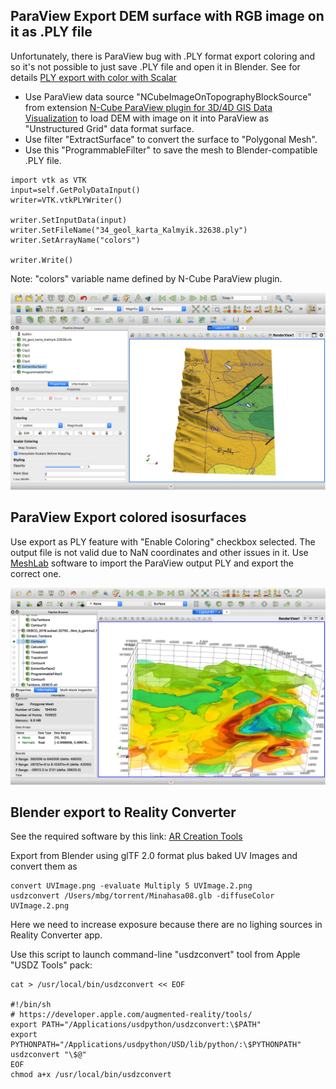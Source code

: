 ## ParaView Export DEM surface with RGB image on it as .PLY file

Unfortunately, there is ParaView bug with .PLY format export coloring and so it's not possible to just save .PLY file and open it in Blender. See for details [PLY export with color with Scalar](https://discourse.paraview.org/t/ply-export-with-color-with-scalar/1804/21)

* Use ParaView data source "NCubeImageOnTopographyBlockSource" from extension [N-Cube ParaView plugin for 3D/4D GIS Data Visualization](https://github.com/mobigroup/ParaView-plugins)
to load DEM with image on it into ParaView as "Unstructured Grid" data format surface.
* Use filter "ExtractSurface" to convert the surface to "Polygonal Mesh".
* Use this "ProgrammableFilter" to save the mesh to Blender-compatible .PLY file.
```
import vtk as VTK
input=self.GetPolyDataInput()
writer=VTK.vtkPLYWriter()

writer.SetInputData(input)
writer.SetFileName("34_geol_karta_Kalmyik.32638.ply")
writer.SetArrayName("colors")

writer.Write()
```
Note: "colors" variable name defined by N-Cube ParaView plugin.

![](ParaView_export_ply.png)

## ParaView Export colored isosurfaces

Use export as PLY feature with "Enable Coloring" checkbox selected. The output file is not valid due to NaN coordinates and other issues in it. Use [MeshLab](https://www.meshlab.net/) software to import the ParaView output PLY and export the correct one.

![](ParaView_export_ply2.png)

## Blender export to Reality Converter

See the required software by this link: [AR Creation Tools](https://developer.apple.com/augmented-reality/tools/)

Export from Blender using glTF 2.0 format plus baked UV Images and convert them as
```
convert UVImage.png -evaluate Multiply 5 UVImage.2.png
usdzconvert /Users/mbg/torrent/Minahasa08.glb -diffuseColor UVImage.2.png
```
Here we need to increase exposure because there are no lighing sources in Reality Converter app.

Use this script to launch command-line "usdzconvert" tool from Apple "USDZ Tools" pack:
```
cat > /usr/local/bin/usdzconvert << EOF

#!/bin/sh
# https://developer.apple.com/augmented-reality/tools/
export PATH="/Applications/usdpython/usdzconvert:\$PATH"
export PYTHONPATH="/Applications/usdpython/USD/lib/python/:\$PYTHONPATH"
usdzconvert "\$@"
EOF
chmod a+x /usr/local/bin/usdzconvert
```
